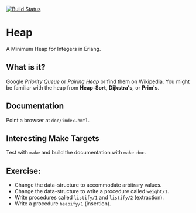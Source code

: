 [![Build Status](https://travis-ci.org/Dzol/heap.svg?branch=master)](https://travis-ci.org/Dzol/heap)

# Heap

A Minimum Heap for Integers in Erlang.

## What is it?

Google _Priority Queue_ or _Pairing Heap_ or find them on Wikipedia.
You might be familiar with the heap from **Heap-Sort**, **Dijkstra's**, or **Prim's**.

## Documentation

Point a browser at `doc/index.hmtl`.

## Interesting Make Targets

Test with `make` and build the documentation with `make doc`.

## Exercise:

* Change the data-structure to accommodate arbitrary values.
* Change the data-structure to write a procedure called `weight/1`.
* Write procedures called `listify/1` and `listify/2` (extraction).
* Write a procedure `heapify/1` (insertion).
